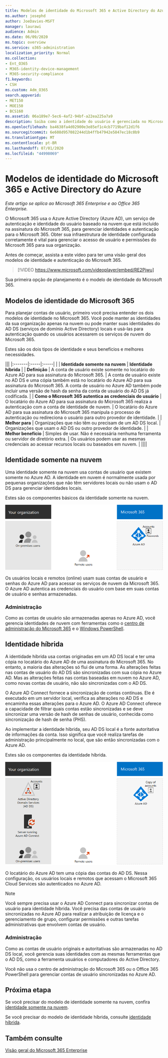 ```yaml
---
title: Modelos de identidade do Microsoft 365 e Active Directory do Azure
ms.author: josephd
author: JoeDavies-MSFT
manager: laurawi
audience: Admin
ms.date: 06/09/2020
ms.topic: overview
ms.service: o365-administration
localization_priority: Normal
ms.collection:
- Ent_O365
- M365-identity-device-management
- M365-security-compliance
f1.keywords:
- CSH
ms.custom: Adm_O365
search.appverid:
- MET150
- MOE150
- BCS160
ms.assetid: 06a189e7-5ec6-4af2-94bf-a22ea225a7a9
description: Saiba como a identidade do usuário é gerenciada no Microsoft 365.
ms.openlocfilehash: ba4638fa4d02900e3e85ef1c4cb7719baf12d1f6
ms.sourcegitcommit: 6e608d957082244d1b4ffb47942e5847ec18c0b9
ms.translationtype: MT
ms.contentlocale: pt-BR
ms.lasthandoff: 07/01/2020
ms.locfileid: "44998069"
---
```

# <a name="microsoft-365-identity-models-and-azure-active-directory"></a>Modelos de identidade do Microsoft 365 e Active Directory do Azure

*Este artigo se aplica ao Microsoft 365 Enterprise e ao Office 365 Enterprise.*

O Microsoft 365 usa o Azure Active Directory (Azure AD), um serviço de autenticação e identidade do usuário baseado na nuvem que está incluído na assinatura do Microsoft 365, para gerenciar identidades e autenticação para o Microsoft 365. Obter sua infraestrutura de identidade configurada corretamente é vital para gerenciar o acesso de usuário e permissões do Microsoft 365 para sua organização.

Antes de começar, assista a este vídeo para ter uma visão geral dos modelos de identidade e autenticação do Microsoft 365.

> [!VIDEO https://www.microsoft.com/videoplayer/embed/RE2Pjwu]

Sua primeira opção de planejamento é o modelo de identidade do Microsoft 365.

## <a name="microsoft-365-identity-models"></a>Modelos de identidade do Microsoft 365

Para planejar contas de usuário, primeiro você precisa entender os dois modelos de identidade no Microsoft 365. Você pode manter as identidades da sua organização apenas na nuvem ou pode manter suas identidades do AD DS (serviços de domínio Active Directory) locais e usá-las para autenticação quando os usuários acessarem os serviços de nuvem do Microsoft 365.  

Estes são os dois tipos de identidade e seus benefícios e melhores necessidades.

|||
|:-------|:-----|:-----|
|  | **Identidade somente na nuvem** | **Identidade híbrida** |
| **Definição** | A conta de usuário existe somente no locatário do Azure AD para sua assinatura do Microsoft 365. | A conta de usuário existe no AD DS e uma cópia também está no locatário do Azure AD para sua assinatura do Microsoft 365. A conta de usuário no Azure AD também pode incluir uma versão de hash da senha da conta de usuário do AD DS já codificada. |
| **Como o Microsoft 365 autentica as credenciais do usuário** | O locatário do Azure AD para sua assinatura do Microsoft 365 realiza a autenticação com a conta de identidade de nuvem. | O locatário do Azure AD para sua assinatura do Microsoft 365 manipula o processo de autenticação ou redireciona o usuário para outro provedor de identidade. |
| **Melhor para** | Organizações que não têm ou precisam de um AD DS local. | Organizações que usam o AD DS ou outro provedor de identidade. |
| **Melhor benefício** | Simples de usar. Não é necessária nenhuma ferramenta ou servidor de diretório extra. | Os usuários podem usar as mesmas credenciais ao acessar recursos locais ou baseados em nuvem. |
||||

## <a name="cloud-only-identity"></a>Identidade somente na nuvem

Uma identidade somente na nuvem usa contas de usuário que existem somente no Azure AD. A identidade em nuvem é normalmente usada por pequenas organizações que não têm servidores locais ou não usam o AD DS para gerenciar identidades locais. 

Estes são os componentes básicos da identidade somente na nuvem.
 
![Componentes básicos da identidade somente na nuvem](./media/about-office-365-identity/cloud-only-identity.png)

Os usuários locais e remotos (online) usam suas contas de usuário e senhas do Azure AD para acessar os serviços de nuvem da Microsoft 365. O Azure AD autentica as credenciais do usuário com base em suas contas de usuário e senhas armazenadas.

### <a name="administration"></a>Administração
Como as contas de usuário são armazenadas apenas no Azure AD, você gerencia identidades de nuvem com ferramentas como o [centro de administração do Microsoft 365](https://admin.microsoft.com) e o [Windows PowerShell](https://docs.microsoft.com/office365/enterprise/powershell/manage-user-accounts-and-licenses-with-office-365-powershell). 

## <a name="hybrid-identity"></a>Identidade híbrida

A identidade híbrida usa contas originadas em um AD DS local e ter uma cópia no locatário do Azure AD de uma assinatura do Microsoft 365. No entanto, a maioria das alterações só flui de uma forma. As alterações feitas nas contas de usuário do AD DS são sincronizadas com sua cópia no Azure AD. Mas as alterações feitas nas contas baseadas em nuvem no Azure AD, como novas contas de usuário, não são sincronizadas com o AD DS.

O Azure AD Connect fornece a sincronização de contas contínuas. Ele é executado em um servidor local, verifica as alterações no AD DS e encaminha essas alterações para o Azure AD. O Azure AD Connect oferece a capacidade de filtrar quais contas estão sincronizadas e se deve sincronizar uma versão de hash de senhas de usuário, conhecida como sincronização de hash de senha (PHS).

Ao implementar a identidade híbrida, seu AD DS local é a fonte autoritativa de informações da conta. Isso significa que você realiza tarefas de administração principalmente no local, que são então sincronizadas com o Azure AD. 

Estes são os componentes da identidade híbrida.

![Componentes da identidade híbrida](./media/about-office-365-identity/hybrid-identity.png)

O locatário do Azure AD tem uma cópia das contas do AD DS. Nessa configuração, os usuários locais e remotos que acessam o Microsoft 365 Cloud Services são autenticados no Azure AD.

>[!Note]
>Você sempre precisa usar o Azure AD Connect para sincronizar contas de usuário para identidade híbrida. Você precisa das contas de usuário sincronizadas no Azure AD para realizar a atribuição de licença e o gerenciamento de grupo, configurar permissões e outras tarefas administrativas que envolvem contas de usuário.
>

### <a name="administration"></a>Administração

Como as contas de usuário originais e autoritativas são armazenadas no AD DS local, você gerencia suas identidades com as mesmas ferramentas que o AD DS, como a ferramenta usuários e computadores do Active Directory. 

Você não usa o centro de administração do Microsoft 365 ou o Office 365 PowerShell para gerenciar contas de usuário sincronizadas no Azure AD.

## <a name="next-step"></a>Próxima etapa

Se você precisar do modelo de identidade somente na nuvem, confira [identidade somente na nuvem](cloud-only-identities.md).

Se você precisar do modelo de identidade híbrida, consulte [identidade híbrida](plan-for-directory-synchronization.md).


## <a name="see-also"></a>Também consulte

[Visão geral do Microsoft 365 Enterprise](https://docs.microsoft.com/microsoft-365/enterprise/microsoft-365-overview)
